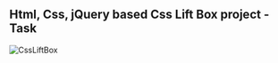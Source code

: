 Html, Css, jQuery based Css Lift Box project - Task
---

![CssLiftBox](https://github.com/r4nd3l/CssLiftBox/blob/master/img/sample.gif)
